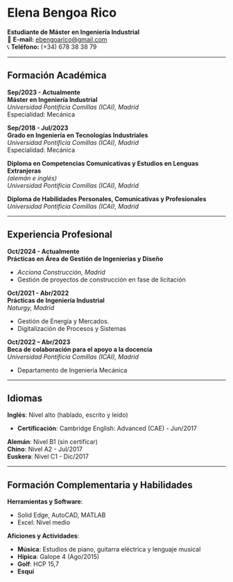 # Elena Bengoa Rico  
**Estudiante de Máster en Ingeniería Industrial**  
📧 **E-mail:** [ebengoarico@gmail.com](mailto:ebengoarico@gmail.com)  
📞 **Teléfono:** (+34) 678 38 38 79  

---

## Formación Académica  

**Sep/2023 - Actualmente**  
**Máster en Ingeniería Industrial**  
*Universidad Pontificia Comillas (ICAI), Madrid*  
Especialidad: Mecánica  

**Sep/2018 - Jul/2023**  
**Grado en Ingeniería en Tecnologías Industriales**  
*Universidad Pontificia Comillas (ICAI), Madrid*  
Especialidad: Mecánica  

**Diploma en Competencias Comunicativas y Estudios en Lenguas Extranjeras**  
*(alemán e inglés)*  
*Universidad Pontificia Comillas (ICAI), Madrid*  

**Diploma de Habilidades Personales, Comunicativas y Profesionales**  
*Universidad Pontificia Comillas (ICAI), Madrid*

---

## Experiencia Profesional 

**Oct/2024 - Actualmente**  
**Prácticas en Área de Gestión de Ingenierías y Diseño** 
- *Acciona Construcción, Madrid*  
- Gestión de proyectos de construcción en fase de licitación
  
**Oct/2021 - Abr/2022**  
**Prácticas de Ingeniería Industrial**  
*Naturgy, Madrid*  
- Gestión de Energía y Mercados.  
- Digitalización de Procesos y Sistemas  

**Oct/2022 – Abr/2023**  
**Beca de colaboración para el apoyo a la docencia**  
*Universidad Pontificia Comillas (ICAI), Madrid*  
- Departamento de Ingeniería Mecánica 

---


## Idiomas  

**Inglés**: Nivel alto (hablado, escrito y leído)  
- **Certificación**: Cambridge English: Advanced (CAE) - Jun/2017  

**Alemán**: Nivel B1 (sin certificar)  
**Chino**: Nivel A2 - Jul/2017  
**Euskera**: Nivel C1 - Dic/2017  

---

## Formación Complementaria y Habilidades  

**Herramientas y Software**:  
- Solid Edge, AutoCAD, MATLAB  
- Excel: Nivel medio  

**Aficiones y Actividades**:  
- **Música**: Estudios de piano, guitarra eléctrica y lenguaje musical  
- **Hípica**: Galope 4 (Ago/2015)  
- **Golf**: HCP 15,7  
- **Esquí**

